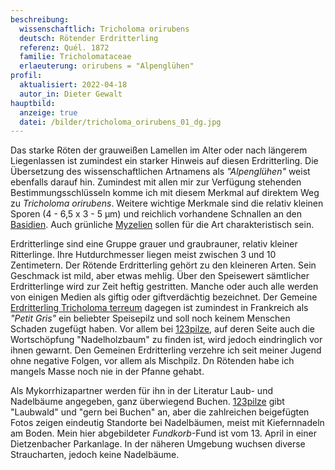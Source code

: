 ```yaml
---
beschreibung:
  wissenschaftlich: Tricholoma orirubens
  deutsch: Rötender Erdritterling
  referenz: Quél. 1872
  familie: Tricholomataceae
  erlaeuterung: orirubens = "Alpenglühen"
profil:
  aktualisiert: 2022-04-18
  autor_in: Dieter Gewalt
hauptbild:
  anzeige: true
  datei: /bilder/tricholoma_orirubens_01_dg.jpg
---
```

Das starke Röten der grauweißen Lamellen im Alter oder nach längerem Liegenlassen ist zumindest ein starker Hinweis auf diesen Erdritterling. Die Übersetzung des wissenschaftlichen Artnamens als *"Alpenglühen"* weist ebenfalls darauf hin. Zumindest mit allen mir zur Verfügung stehenden Bestimmungsschlüsseln komme ich mit diesem Merkmal auf direktem Weg zu *Tricholoma orirubens*. Weitere wichtige Merkmale sind die relativ kleinen Sporen (4 - 6,5 x 3 - 5 µm) und reichlich vorhandene Schnallen an den [Basidien](Basidien "Glossar"). Auch grünliche [Myzelien](Myzel "Glossar") sollen für die Art charakteristisch sein.

Erdritterlinge sind eine Gruppe grauer und graubrauner, relativ kleiner Ritterlinge. Ihre Hutdurchmesser liegen meist zwischen 3 und 10 Zentimetern. Der Rötende Erdritterling gehört zu den kleineren Arten. Sein Geschmack ist mild, aber etwas mehlig. Über den Speisewert sämtlicher Erdritterlinge wird zur Zeit heftig gestritten. Manche oder auch alle werden von einigen Medien als giftig oder giftverdächtig bezeichnet. Der Gemeine [Erdritterling Tricholoma terreum](/pilze/tricholoma-terreum-gemeiner-erdritterling) dagegen ist zumindest in Frankreich als *"Petit Gris"* ein beliebter Speisepilz und soll noch keinem Menschen Schaden zugefügt haben. Vor allem bei [123pilze](https://www.123pilzsuche.de/daten/details/GemeinerErdritterling.htm), auf deren Seite auch die Wortschöpfung "Nadelholzbaum" zu finden ist, wird jedoch eindringlich vor ihnen gewarnt. Den Gemeinen Erdritterling verzehre ich seit meiner Jugend ohne negative Folgen, vor allem als Mischpilz. Dn Rötenden habe ich mangels Masse noch nie in der Pfanne gehabt. 

Als Mykorrhizapartner werden für ihn in der Literatur Laub- und Nadelbäume angegeben, ganz überwiegend Buchen. [123pilze](https://www.123pilzsuche.de/daten/details/RoetenderErd-Ritterling.htm) gibt "Laubwald" und "gern bei Buchen" an, aber die zahlreichen beigefügten Fotos zeigen eindeutig Standorte bei Nadelbäumen, meist mit Kiefernnadeln am Boden. Mein hier abgebildeter *Fundkorb*-Fund ist vom 13. April in einer Dietzenbacher Parkanlage. In der näheren Umgebung wuchsen diverse Straucharten, jedoch keine Nadelbäume.